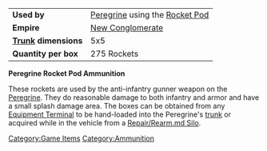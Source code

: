 |                                  |                                                                       |
| -------------------------------- | --------------------------------------------------------------------- |
| **Used by**                      | [Peregrine](Peregrine.md) using the [Rocket Pod](</Rocket_Pod_(BFR)>) |
| **Empire**                       | [New Conglomerate](New_Conglomerate.md)                               |
| **[Trunk](Trunk.md) dimensions** | 5x5                                                                   |
| **Quantity per box**             | 275 Rockets                                                           |

**Peregrine Rocket Pod Ammunition**

These rockets are used by the anti-infantry gunner weapon on the
[Peregrine](Peregrine.md). They do reasonable damage to both
infantry and armor and have a small splash damage area. The boxes can be
obtained from any [Equipment Terminal](Equipment_Terminal.md) to
be hand-loaded into the Peregrine's [trunk](Trunk.md) or
acquired while in the vehicle from a [Repair/Rearm.md
Silo](Repair_Rearm_Silo.md).

[Category:Game Items](Category:Game_Items.md)
[Category:Ammunition](Category:Ammunition.md)
